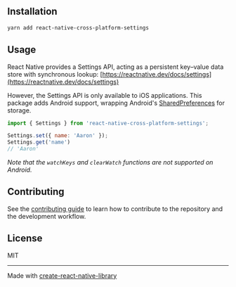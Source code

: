 ## Installation

```sh
yarn add react-native-cross-platform-settings
```

## Usage

React Native provides a Settings API, acting as a persistent key–value data store with synchronous lookup: [https://reactnative.dev/docs/settings](https://reactnative.dev/docs/settings)

However, the Settings API is only available to iOS applications. This package adds Android support, wrapping Android's [SharedPreferences](https://developer.android.com/training/data-storage/shared-preferences) for storage.

```js
import { Settings } from 'react-native-cross-platform-settings';

Settings.set({ name: 'Aaron' });
Settings.get('name')
// 'Aaron'
```

_Note that the `watchKeys` and `clearWatch` functions are not supported on Android._

## Contributing

See the [contributing guide](CONTRIBUTING.md) to learn how to contribute to the repository and the development workflow.

## License

MIT

---

Made with [create-react-native-library](https://github.com/callstack/react-native-builder-bob)
